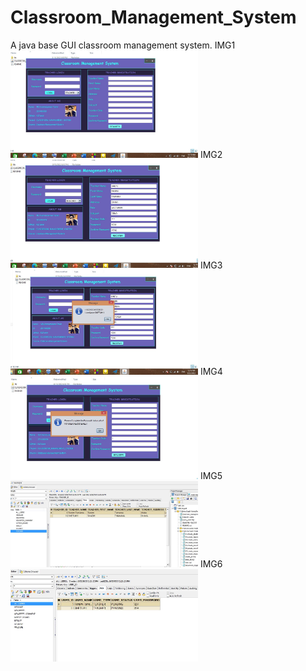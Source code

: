 # Classroom_Management_System
A java base GUI classroom management system.
IMG1
<img
  src="/demo/Capture.JPG"
  alt="Demo"
  title="My Image"
  style="display: inline-block; margin: 0 auto; max-width: 300px">
IMG2
<img
  src="/demo/Capture1.JPG"
  alt="Demo"
  title="My Image"
  style="display: inline-block; margin: 0 auto; max-width: 300px">
IMG3
<img
  src="/demo/Capture2.JPG"
  alt="Demo"
  title="My Image"
  style="display: inline-block; margin: 0 auto; max-width: 300px">
IMG4
<img
  src="/demo/Capture3.JPG"
  alt="Demo"
  title="My Image"
  style="display: inline-block; margin: 0 auto; max-width: 300px">
IMG5
<img
  src="/demo/Capture4.JPG"
  alt="Demo"
  title="My Image"
  style="display: inline-block; margin: 0 auto; max-width: 300px">
IMG6
<img
  src="/demo/Capture5.JPG"
  alt="Demo"
  title="My Image"
  style="display: inline-block; margin: 0 auto; max-width: 300px">
